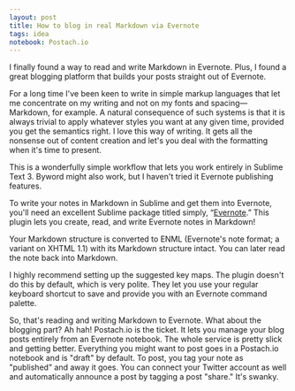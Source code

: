 ```yaml
---
layout: post
title: How to blog in real Markdown via Evernote
tags: idea
notebook: Postach.io
---
```


I finally found a way to read and write Markdown in Evernote. Plus, I found a great blogging platform that builds your posts straight out of Evernote.




For a long time I've been keen to write in simple markup languages that let me concentrate on my writing and not on my fonts and spacing—Markdown, for example. A natural consequence of such systems is that it is always trivial to apply whatever styles you want at any given time, provided you get the semantics right. I love this way of writing. It gets all the nonsense out of content creation and let's you deal with the formatting when it's time to present.




This is a wonderfully simple workflow that lets you work entirely in Sublime Text 3. Byword might also work, but I haven't tried it Evernote publishing features.




To write your notes in Markdown in Sublime and get them into Evernote, you'll need an excellent Sublime package titled simply, “[Evernote](https://sublime.wbond.net/packages/Evernote).” This plugin lets you create, read, and write Evernote notes in Markdown!




Your Markdown structure is converted to ENML (Evernote's note format; a variant on XHTML 1.1) with its Markdown structure intact. You can later read the note back into Markdown.




I highly recommend setting up the suggested key maps. The plugin doesn't do this by default, which is very polite. They let you use your regular keyboard shortcut to save and provide you with an Evernote command palette.




So, that's reading and writing Markdown to Evernote. What about the blogging part? Ah hah! Postach.io is the ticket. It lets you manage your blog posts entirely from an Evernote notebook. The whole service is pretty slick and getting better. Everything you might want to post goes in a Postach.io notebook and is "draft" by default. To post, you tag your note as "published" and away it goes. You can connect your Twitter account as well and automatically announce a post by tagging a post "share." It's swanky.
